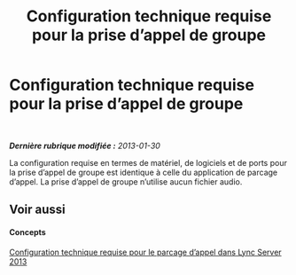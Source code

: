 ﻿---
title: Configuration technique requise pour la prise d’appel de groupe
TOCTitle: Configuration technique requise pour la prise d’appel de groupe
ms:assetid: acbabe3d-359a-4936-b7bf-320312101d5a
ms:mtpsurl: https://technet.microsoft.com/fr-fr/library/JJ945643(v=OCS.15)
ms:contentKeyID: 53095497
ms.date: 05/20/2016
mtps_version: v=OCS.15
ms.translationtype: HT
---

# Configuration technique requise pour la prise d’appel de groupe

 

_**Dernière rubrique modifiée :** 2013-01-30_

La configuration requise en termes de matériel, de logiciels et de ports pour la prise d’appel de groupe est identique à celle du application de parcage d’appel. La prise d’appel de groupe n’utilise aucun fichier audio.

## Voir aussi

#### Concepts

[Configuration technique requise pour le parcage d’appel dans Lync Server 2013](lync-server-2013-technical-requirements-for-call-park.md)


